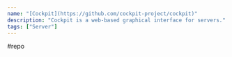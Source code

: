 ```yaml
---
name: "[Cockpit](https://github.com/cockpit-project/cockpit)"
description: "Cockpit is a web-based graphical interface for servers."
tags: ["Server"]
---
```

#repo